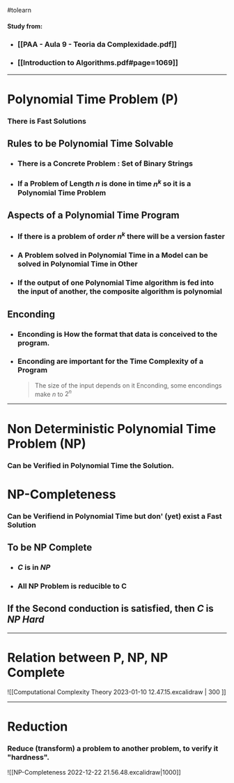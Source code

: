 #tolearn 

#### Study from:
- ### [[PAA - Aula 9 - Teoria da Complexidade.pdf]] 
- ### [[Introduction to Algorithms.pdf#page=1069]] 

---

# Polynomial Time Problem (P)

### There is Fast Solutions

## Rules to be Polynomial Time Solvable
- ### There is a Concrete Problem : Set of Binary Strings
- ### If a Problem of Length  $n$ is done in time $n^k$ so it is a Polynomial Time Problem

## Aspects of a Polynomial Time Program
- ### If there is a problem of order $n^k$ there will be a version faster
- ### A Problem solved in Polynomial Time in a Model can be solved in Polynomial Time in Other
- ### If the output of one Polynomial Time algorithm is fed into the input of another, the composite algorithm is polynomial

## Enconding

- ### Enconding is How the format that data is conceived to the program.

- ### Enconding are important for the Time Complexity of a Program
  > The size of the input depends on it Enconding, some encondings make $n$ to $2^n$

---

# Non Deterministic Polynomial Time Problem (NP)

### Can be Verified in Polynomial Time the Solution.

# NP-Completeness

### Can be Verifiend in Polynomial Time but don' (yet) exist a Fast Solution 

## To be NP Complete
- ### $C \text{ is in } NP$
- ### $\text{All NP Problem is reducible to C}$

## If the Second conduction is satisfied, then $C$ is _NP Hard_
---
# Relation between P, NP, NP Complete
![[Computational Complexity Theory 2023-01-10 12.47.15.excalidraw | 300 ]]

---

# Reduction

### Reduce (transform) a problem to another problem, to verify it "hardness".

![[NP-Completeness 2022-12-22 21.56.48.excalidraw|1000]]
